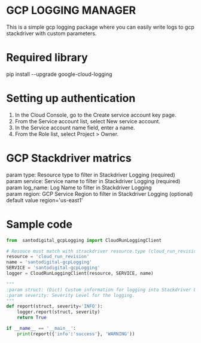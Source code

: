 # GCP LOGGING MANAGER

This is a simple gcp logging package where you can easily write logs to gcp stackdriver with custom parameters.

# Required library 
pip install --upgrade google-cloud-logging  

# Setting up authentication
1. In the Cloud Console, go to the Create service account key page.  
2. From the Service account list, select New service account.  
3. In the Service account name field, enter a name.  
4. From the Role list, select Project > Owner.  



# GCP Stackdriver matrics
param type: Resource type to filter in Stackdriver Logging (required)  
param service: Service name to filter in Stackdriver Logging (required)  
param log_name: Log Name to filter in Stackdriver Logging  
param region: GCP Service Region to filter in Stackdriver Logging (optional) default value region='us-east1'  

# Sample code 

```python
from  santodigital_gcpLogging import CloudRunLoggingClient

# Resouce must match with strackdriver resource.type (cloud_run_revision or bigquery_resource etc)
resource = 'cloud_run_revision'
name = 'santodigital-gcpLogging'
SERVICE = 'santodigital-gcpLogging'
logger = CloudRunLoggingClient(resource, SERVICE, name)

"""
:param struct: (Dict) Custom information for logging into Stackdriver Logging.
:param severity: Severity Level for the logging.
"""
def report(struct, severity='INFO'):
    logger.report(struct, severity)
    return True

if __name__ == '__main__':
    print(report({'info':'success'}, 'WARNING'))

```




